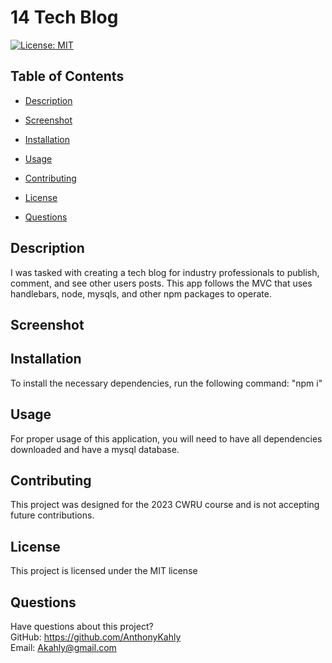 # 14 Tech Blog

[![License: MIT](https://img.shields.io/badge/License-MIT-yellow.svg)](https://opensource.org/licenses/MIT)

## Table of Contents

- [Description](#description)

- [Screenshot](#screenshot)

- [Installation](#installation)

- [Usage](#usage)

- [Contributing](#contributing)

- [License](#license)

- [Questions](#questions)

## Description

I was tasked with creating a tech blog for industry professionals to publish, comment, and see other users posts. This app follows the MVC that uses handlebars, node, mysqls, and other npm packages to operate.

## Screenshot

## Installation

To install the necessary dependencies, run the following command: "npm i"

## Usage

For proper usage of this application, you will need to have all dependencies downloaded and have a mysql database.

## Contributing

This project was designed for the 2023 CWRU course and is not accepting future contributions.

## License

This project is licensed under the MIT license

## Questions

Have questions about this project?  
 GitHub: https://github.com/AnthonyKahly  
 Email: Akahly@gmail.com
